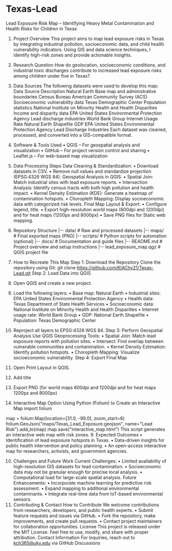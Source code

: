 # Texas-Lead

Lead Exposure Risk Map – Identifying Heavy Metal Contamination and Health Risks for Children in Texas
1. Project Overview
This project aims to map lead exposure risks in Texas by integrating industrial pollution, socioeconomic data, and child health vulnerability indicators. Using GIS and data science techniques, I identify high-risk zones and provide actionable insights.
2. Research Question
How do geolocation, socioeconomic conditions, and industrial toxic discharges contribute to increased lead exposure risks among children under five in Texas?
3. Data Sources
The following datasets were used to develop this map:
Data Source	Description
Natural Earth	Base map and administrative boundaries
Census Bureau American Community Survey (ACS)	Socioeconomic vulnerability data
Texas Demographic Center	Population statistics
National Institute on Minority Health and Health Disparities	Income and disparity data
EPA United States Environmental Protection Agency	Lead discharge industries
World Bank Group 	Internet Usage Rate
Natural Earth Shapefile	GDP
EPA United States Environmental Protection Agency 	Lead Discharge Industries
Each dataset was cleaned, processed, and converted into a GIS-compatible format.

4. Software & Tools Used
•	QGIS – For geospatial analysis and visualization
•	GitHub – For project version control and sharing
•	Leaflet.js – For web-based map visualization
5. Data Processing Steps
Data Cleaning & Standardization:
•	Download datasets in CSV.
•	Remove null values and standardize projection (EPSG:4326 WGS 84).
Geospatial Analysis in QGIS:
•	Spatial Join: Match industrial sites with lead exposure reports.
•	Intersection Analysis: Identify census tracts with both high pollution and health impact.
•	Kernel Density Estimation (KDE): Generate a heatmap of contamination hotspots.
•	Choropleth Mapping: Display socioeconomic data with categorized risk levels.
Final Map Layout & Export:
•	Configure legend, title.
•	Export high-resolution world maps (600dpi and 1200dpi) and for heat maps (1200px and 8000px)
•	Save PNG files for Static web mapping.
6. Repository Structure
|-- data/                      # Raw and processed datasets
|-- maps/                      # Final exported maps (PNG)
|-- scripts/                   # Python scripts for automation (optional)
|-- docs/                      # Documentation and guide files
|-- README.md                  # Project overview and setup instructions
|-- lead_exposure_map.qgz      # QGIS project file
7. How to Recreate This Map
Step 1: Download the Repository
Clone the repository using Git:
git clone https://github.com/KIAChy21/Texas-Lead.git
Step 2: Load Data into QGIS
1.	Open QGIS and create a new project.
2.	Load the following layers: 
•	Base map: Natural Earth
•	Industrial sites: EPA United States Environmental Protection Agency
•	Health data: Texas Department of State Health Services
•	Socioeconomic data: National Institute on Minority Health and Health Disparities
•	Internet usage rate: World Bank Group
•	GDP: National Earth Shapefile
•	Population: Texas Demographic Center
3.	Reproject all layers to EPSG:4326 WGS 84.
Step 3: Perform Geospatial Analysis
Use QGIS Geoprocessing Tools:
•	Spatial Join: Match lead exposure reports with pollution sites.
•	Intersect: Find overlap between vulnerable communities and contamination.
•	Kernel Density Estimation: Identify pollution hotspots.
•	Choropleth Mapping: Visualize socioeconomic vulnerability.
Step 4: Export Final Map
1.	Open Print Layout in QGIS.
2.	Add title
3.	Export PNG (for world maps 600dpi and 1200dpi and for heat maps 1200px and 8000px)
8. Interactive Map Option
Using Python (Folium) to Create an Interactive Map
import folium

map = folium.Map(location=[31.0, -99.0], zoom_start=6)
folium.GeoJson("maps/Texas_Lead_Exposure.geojson", name="Lead Risk").add_to(map)
map.save("interactive_map.html")
This script generates an interactive web map with risk zones.
9. Expected Outcomes
•	Identification of lead exposure hotspots in Texas.
•	Data-driven insights for public health intervention and policy planning.
•	An open-access interactive map for researchers, activists, and government agencies.

10. Challenges and Future Work
Current Challenges:
•	Limited availability of high-resolution GIS datasets for lead contamination.
•	Socioeconomic data may not be granular enough for precise local analysis.
•	Computational load for large-scale spatial analysis.
Future Enhancements:
•	Incorporate machine learning for predictive risk assessment.
•	Expand mapping to additional environmental contaminants.
•	Integrate real-time data from IoT-based environmental sensors.
11. Contributing & Contact
How to Contribute
We welcome contributions from researchers, developers, and public health experts.
•	Submit feature requests and issues via GitHub.
•	Fork the repository, make improvements, and create pull requests.
•	Contact project maintainers for collaboration opportunities.
License
This project is released under the MIT License. Feel free to use, modify, and share with proper attribution.
Contact Information
For inquiries, reach out to kch365@uky.edu via GitHub Discussions 


